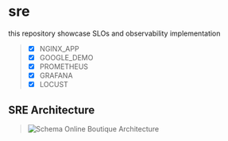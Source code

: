 # sre
this repository showcase SLOs and observability implementation

> - [x] NGINX_APP
> - [x] GOOGLE_DEMO
> - [x] PROMETHEUS
> - [x] GRAFANA
> - [x] LOCUST

## SRE Architecture
> ![Schema Online Boutique Architecture](document/)